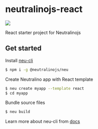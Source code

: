 # neutralinojs-react

![](https://github.com/sachith-1/react-for-neu-cli/workflows/React-Neu%20on%20CI/badge.svg)

React starter project for Neutralinojs

## Get started

Install [neu-cli](https://neutralino.js.org/docs/#/tools/cli)

```bash
$ npm i -g @neutralinojs/neu
```

Create Neutralino app with React template

```bash
$ neu create myapp --template react
$ cd myapp
```

Bundle source files

```bash
$ neu build
```

Learn more about neu-cli from [docs](https://neutralino.js.org/docs/#/tools/cli)

